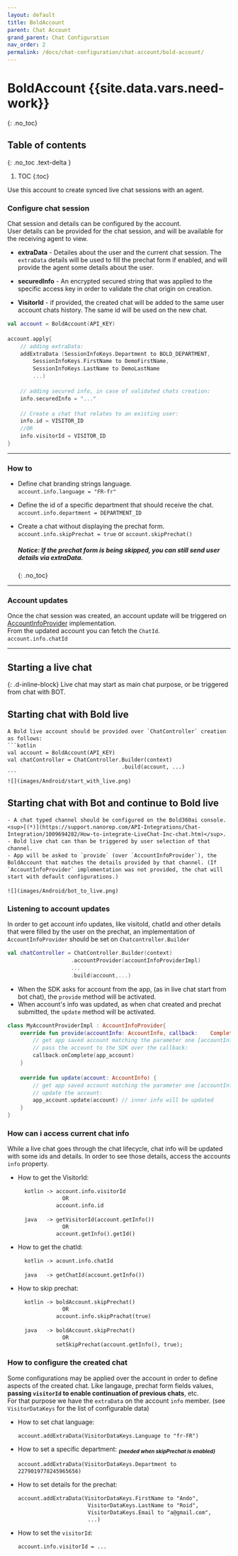 ```yaml
---
layout: default
title: BoldAccount
parent: Chat Account
grand_parent: Chat Configuration
nav_order: 2
permalink: /docs/chat-configuration/chat-account/bold-account/
---
```


# BoldAccount {{site.data.vars.need-work}}
{: .no_toc}

## Table of contents
{: .no_toc .text-delta }

1. TOC
{:toc}


Use this account to create synced live chat sessions with an agent.

### Configure chat session
Chat session and details can be configured by the account.   
User details can be provided for the chat session, and will be available for the receiving agent to view.     

- **extraData** - Detailes about the user and the current chat session. The `extraData` details will be used to fill the prechat form if enabled, and will provide the agent some details about the user.

- **securedInfo** - An encrypted secured string that was applied to the specific access key in order to validate the chat origin on creation.

- **VisitorId** - if provided, the created chat will be added to the same user account chats history. The same id will be used on the new chat.

```kotlin
val account = BoldAccount(API_KEY)

account.apply{
    // adding extraData: 
    addExtraData (SessionInfoKeys.Department to BOLD_DEPARTMENT,
        SessionInfoKeys.FirstName to DemoFirstName,
        SessionInfoKeys.LastName to DemoLastName
        ...)             

    // adding secured info, in case of validated chats creation:
    info.securedInfo = "..."  

    // Create a chat that relates to an existing user:
    info.id = VISITOR_ID
    //OR
    info.visitorId = VISITOR_ID  
}
```
---

### How to

- Define chat branding strings language.   
`account.info.language = "FR-fr"`

- Define the id of a specific department that should receive the chat.    
`account.info.department = DEPARTMENT_ID`

- Create a chat without displaying the prechat form.
`account.info.skipPrechat = true` or `account.skipPrechat()`   
  ##### _Notice: If the prechat form is being skipped, you can still send user details via extraData._
  {: .no_toc}

---

### Account updates
Once the chat session was created, an account update will be triggered on [AccountInfoProvider](/docs/chat-configuration/setting-account/account-info-provider) implementation.  
From the updated account you can fetch the `ChatId`.  
`account.info.chatId` 

---


## Starting a live chat
{: .d-inline-block}
Live chat may start as main chat purpose, or be triggered from chat with BOT.

## Starting chat with Bold live
    A Bold live account should be provided over `ChatController` creation as follows:
    ```kotlin
    val account = BoldAccount(API_KEY)
    val chatController = ChatController.Builder(context)                                                     
                                        .build(account, ...)
    ```
    ![](images/Android/start_with_live.png)

## Starting chat with Bot and continue to Bold live
    - A chat typed channel should be configured on the Bold360ai console.<sup>[(*)](https://support.nanorep.com/API-Integrations/Chat-Integration/1009694282/How-to-integrate-LiveChat-Inc-chat.htm)</sup>.   
    - Bold live chat can than be triggered by user selection of that channel.    
    - App will be asked to `provide` (over `AccountInfoProvider`), the BoldAccount that matches the details provided by that channel. (If `AccountInfoProvider` implementation was not provided, the chat will start with default configurations.)   
    
    ![](images/Android/bot_to_live.png)


### Listening to account updates
In order to get account info updates, like visitoId, chatId and other details that were filled by the user on the prechat, an implementation of `AccountInfoProvider` should be set on `Chatcontroller.Builder` 
```kotlin
val chatController = ChatController.Builder(context) 
                    .accountProvider(accountInfoProviderImpl)
                    ...
                    .build(account,...)
```

- When the SDK asks for account from the app, (as in live chat start from bot chat), the `provide` method will be activated.
- When account's info was updated, as when chat created and prechat submitted, the `update` method will be activated.

```kotlin
class MyAccountProviderImpl : AccountInfoProvider{
    override fun provide(accountInfo: AccountInfo, callback:    Completion<AccountInfo>) {
        // get app saved account matching the parameter one [accountInfo.getApiKey()]
        // pass the account to the SDK over the callback:
        callback.onComplete(app_account)
    }

    override fun update(account: AccountInfo) {
        // get app saved account matching the parameter one [accountInfo.getApiKey()]
        // update the account:
        app_account.update(account) // inner info will be updated    
    }
}
```

### How can i access current chat info
While a live chat goes through the chat lifecycle, chat info will be updated with some ids and details. In order to see those details, access the accounts `info` property.

- How to get the VisitorId:   

        kotlin -> account.info.visitorId 
                    OR 
                  account.info.id
        
        java   -> getVisitorId(account.getInfo()) 
                    OR 
                  account.getInfo().getId()


- How to get the chatId:

        kotlin -> acount.info.chatId
        
        java   -> getChatId(account.getInfo())

- How to skip prechat:

        kotlin -> boldAccount.skipPrechat()
                    OR
                  account.info.skipPrachat(true)

        java   -> boldAccount.skipPrechat()
                    OR
                  setSkipPrechat(account.getInfo(), true);
 

### How to configure the created chat
Some configurations may be applied over the account in order to define aspects of the created chat. Like langauge, prechat form fields values, **passing `visitorId` to enable continuation of previous chats**, etc.    
For that purpose we have the `extraData` on the account `info` member. (see `VisitorDataKeys` for the list of configurable data)

- How to set chat language:
  
      account.addExtraData(VisitorDataKeys.Language to "fr-FR")
  
- How to set a specific department: <sub>_**(needed when skipPrechat is enabled)**_</sub>
        
      account.addExtraData(VisitorDataKeys.Department to 2279019778245965656)
  
- How to set details for the prechat:
      
      account.addExtraData(VisitorDataKeys.FirstName to "Ando",
                            VisitorDataKeys.LastName to "Roid",
                            VisitorDataKeys.Email to "a@gmail.com",
                            ...)

- How to set the `visitorId`:   

      account.info.visitorId = ...
 